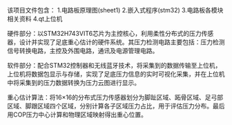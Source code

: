 该项目文件包含：
1.电路板原理图(sheet1)
2.嵌入式程序(stm32)
3.电路板各模块相关资料
4.qt上位机

硬件部分：以STM32H743VIT6芯片为主控核心，利用柔性分布式的压力传感器，设计并实现了足底重心估计的硬件系统。其压力检测电路主要包括：压力检测信号转换电路，主控及外围电路，通讯及电源管理电路。

软件部分：配合STM32控制器和无线蓝牙技术，将采集到的数据传输至上位机，上位机将数据包显示与存储，实现了足底压力信息的实时可视化采集，并在上位机中将采集到的压力数据转换为压力云图进行显示。 

重心估计算法：将16×16的分布式压力传感器划分为脚趾区域、跖骨区域、足弓部区域、脚跟区域四个区域，分别计算各子区域压力占比，用于评估压力分布。最后用COP压力中心计算和物理区域映射得出重心位置。
